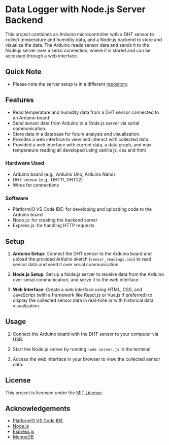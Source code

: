 # Data Logger with Node.js Server Backend

This project combines an Arduino microcontroller with a DHT sensor to collect temperature and humidity data, and a Node.js backend to store and visualize the data. The Arduino reads sensor data and sends it to the Node.js server over a serial connection, where it is stored and can be accessed through a web interface.

## Quick Note

- Please note the server setup is in a different [repository]((https://github.com/Mevan-Solanga/TemperatureLogger-Frontend))

## Features

- Read temperature and humidity data from a DHT sensor connected to an Arduino board.
- Send sensor data from Arduino to a Node.js server via serial communication.
- Store data in a database for future analysis and visualization.
- Provides a web interface to view and interact with collected data.
- Provided a web interface with current data, a data graph, and max temperature reading all developed using vanilla js, css and html

### Hardware Used

- Arduino board (e.g., Arduino Uno, Arduino Nano)
- DHT sensor (e.g., DHT11, DHT22)
- Wires for connections

### Software

- PlatformIO VS Code IDE: for developing and uploading code to the Arduino board
- Node.js: for creating the backend server
- Express.js: for handling HTTP requests

## Setup

1. **Arduino Setup**: Connect the DHT sensor to the Arduino board and upload the provided Arduino sketch (`sensor_readings.ino`) to read sensor data and send it over serial communication.

2. **Node.js Setup**: Set up a Node.js server to receive data from the Arduino over serial communication, and serve it to the web interface.

3. **Web Interface**: Create a web interface using HTML, CSS, and JavaScript (with a framework like React.js or Vue.js if preferred) to display the collected sensor data in real-time or with historical data visualization.

## Usage

1. Connect the Arduino board with the DHT sensor to your computer via USB.

2. Start the Node.js server by running `node server.js` in the terminal.

3. Access the web interface in your browser to view the collected sensor data.

## License

This project is licensed under the [MIT License](LICENSE).

## Acknowledgements

- [PlatformIO VS Code IDE](https://platformio.org/platformio-ide)
- [Node.js](https://nodejs.org/)
- [Express.js](https://expressjs.com/)
- [MongoDB](https://www.mongodb.com/)
